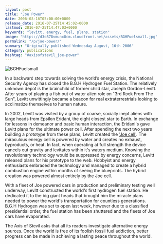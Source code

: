 ```yaml
---
layout: post
title: "Joe Power"
date: 2006-08-16T05:00:00+0000
release_date: 2016-07-25T14:45:02+0000
lastmod: 2016-07-25T14:47:03+0000
keywords: "levitt, energy, fuel, plans, station"
image: "https://d3e878vmunx8cm.cloudfront.net/assets/BGHFuelsmall.jpg"
permalink: "/p/joe-power/"
summary: "Originally published Wednesday August, 16th 2006"
category: publications
hashtag: "#axisofstevil_joe-power"
---
```


[Id_1]: https://d3e878vmunx8cm.cloudfront.net/assets/BGHFuelsmall.jpg "BGHFuelsmall"
![BGHFuelsmall][Id_1]

In a backward step towards solving the world’s energy crisis, the National Security Agency has closed the B.G.H Hydrogen Fuel Station. The relatively unknown depot is the brainchild of former child star, Joseph Gordon-Levitt. After years of playing a fish out of water alien role on "3rd Rock From The Sun", Levitt unwittingly became a beacon for real extraterrestrials looking to acclimatize themselves to human nature.

In 2002, Levitt was visited by a group of coarse, socially inept aliens with large heads from Epsilon Eridani, the eight closest star to Earth. In exchange for lessons in demeanor and basic human interaction, the Eridani's gave Levitt plans for the ultimate power cell. After spending the next two years building a prototype from these plans, Levitt created the ['Joe cell'](http://educate-yourself.org/fe/fejoewatercell.shtml "Joe cell"). The miraculous energy cell is powered by water and creates no exhaust, byproducts, or heat. In fact, when operating at full strength the device cancels out gravity and levitates within it's watery medium. Knowing the revolutionary technology would be suppressed by energy concerns, Levitt released plans for his prototype to the web. Hobbyist and energy enthusiasts embraced the technology and managed to create a hybrid combustion engine within months of seeing the blueprints. The hybrid creation was powered almost entirely by the Joe cell.

With a fleet of Joe powered cars in production and preliminary testing well underway, Levitt constructed the world's first hydrogen fuel station. He dedicated it to the big giant heads that brought him the miracle plans needed to power the world's transportation for countless generations. B.G.H Hydrogen was set to open last week, however due to a classified presidential order, the fuel station has been shuttered and the fleets of Joe cars have evaporated.

The Axis of Stevil asks that all its readers investigate alternative energy sources. Once the world is free of its foolish fossil fuel addiction, better progress can be made in achieving a lasting peace throughout the world.
